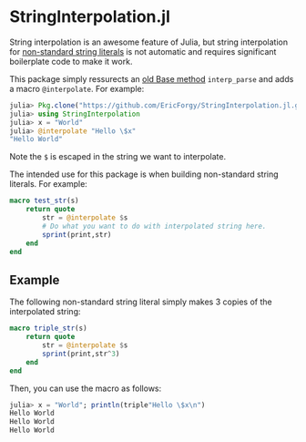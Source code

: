 # StringInterpolation.jl

String interpolation is an awesome feature of Julia, but string interpolation for [non-standard string literals](http://docs.julialang.org/en/latest/manual/metaprogramming/#non-standard-string-literals) is not automatic and requires significant boilerplate code to make it work.

This package simply ressurects an [old Base method](https://github.com/JuliaLang/julia/blob/deab8eabd7089e2699a8f3a9598177b62cbb1733/base/string.jl#L613) `interp_parse` and adds a macro `@interpolate`. For example:

~~~julia
julia> Pkg.clone("https://github.com/EricForgy/StringInterpolation.jl.git")
julia> using StringInterpolation
julia> x = "World"
julia> @interpolate "Hello \$x"
"Hello World"
~~~

Note the `$` is escaped in the string we want to interpolate.

The intended use for this package is when building non-standard string literals. For example:

~~~julia
macro test_str(s)
    return quote
        str = @interpolate $s
        # Do what you want to do with interpolated string here.
        sprint(print,str)
    end
end
~~~

## Example

The following non-standard string literal simply makes 3 copies of the interpolated string:

~~~julia
macro triple_str(s)
    return quote
        str = @interpolate $s
        sprint(print,str^3)
    end
end
~~~

Then, you can use the macro as follows:

~~~julia
julia> x = "World"; println(triple"Hello \$x\n")
Hello World
Hello World
Hello World
~~~
